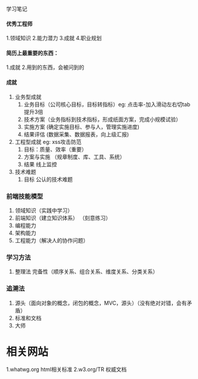 学习笔记

#### 优秀工程师
1.领域知识
2.能力潜力
3.成就
4.职业规划

#### 简历上最重要的东西：
1.成就
2.用到的东西，会被问到的


#### 成就
1. 业务型成就
    1. 业务目标（公司核心目标，目标转指标）eg: 点击率-加入滑动左右切tab提升3倍
    2. 技术方案（业务指标到技术指标，形成纸面方案，完成小规模试验）
    3. 实施方案 (确定实施目标、参与人，管理实施进度)
    4. 结果评估 (数据采集、数据报表，向上级汇报)
2. 工程型成就 eg: xss攻击防范
    1. 目标：质量、效率（重要） 
    2. 方案与实施 （规章制度、库、工具、系统）
    3. 结果  线上监控
3. 技术难题
    1. 目标 公认的技术难题
    
### 前端技能模型
1. 领域知识（实践中学习）
2. 前端知识（建立知识体系）
（刻意练习）
3. 编程能力
4. 架构能力
5. 工程能力（解决人的协作问题）


### 学习方法

1. 整理法
    完备性（顺序关系、组合关系、维度关系、分类关系）

### 追溯法
1. 源头（面向对象的概念，闭包的概念，MVC，源头）（没有绝对对错，会有矛盾）
2. 标准和文档
3. 大师

# 相关网站
1.whatwg.org html相关标准
2.w3.org/TR 权威文档


